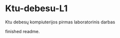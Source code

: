 Ktu-debesu-L1
=============

Ktu debesų kompiuterijos pirmas laboratorinis darbas

finished readme.
